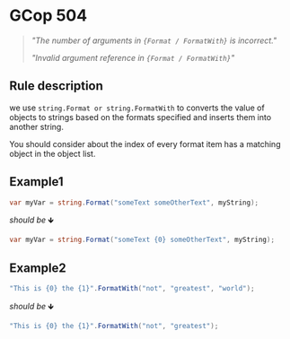﻿# GCop 504

> *"The number of arguments in  `{Format / FormatWith}` is incorrect."*
> 
> *"Invalid argument reference in `{Format / FormatWith}`"*

## Rule description

we use `string.Format or string.FormatWith` to converts the value of objects to strings based on the formats specified and inserts them into another string.

You should consider about the index of every format item has a matching object in the object list.

## Example1

```csharp
var myVar = string.Format("someText someOtherText", myString);
```

*should be* 🡻

```csharp
var myVar = string.Format("someText {0} someOtherText", myString);
```

## Example2

```csharp
"This is {0} the {1}".FormatWith("not", "greatest", "world");
```

*should be* 🡻

```csharp
"This is {0} the {1}".FormatWith("not", "greatest");
```